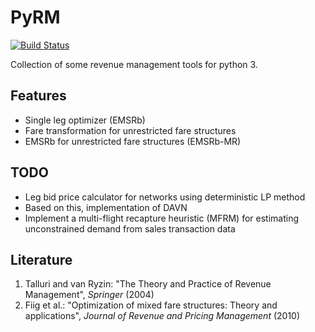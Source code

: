# PyRM

[![Build Status](https://travis-ci.org/flix-tech/PyRM.svg?branch=master)](https://travis-ci.org/flix-tech/PyRM)

Collection of some revenue management tools for python 3. 

## Features

- Single leg optimizer (EMSRb)
- Fare transformation for unrestricted fare structures
- EMSRb for unrestricted fare structures (EMSRb-MR)

## TODO
 - Leg bid price calculator for networks using deterministic LP method
 - Based on this, implementation of DAVN
 - Implement a multi-flight recapture heuristic (MFRM) for estimating unconstrained demand from sales transaction data

## Literature
1. Talluri and van Ryzin: "The Theory and Practice of Revenue Management", _Springer_ (2004)
2. Fiig et al.: "Optimization of mixed fare structures: Theory and applications", _Journal of Revenue and Pricing Management_ (2010)


